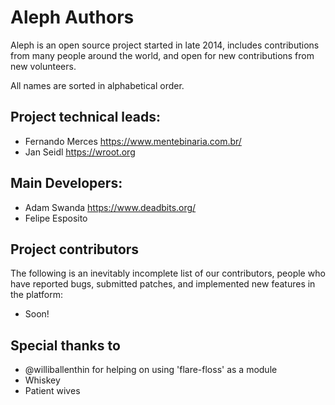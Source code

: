 Aleph Authors
===============
Aleph is an open source project started in late 2014, includes contributions from many people around the world, and open for new contributions from new volunteers.

All names are sorted in alphabetical order.

## Project technical leads:
* Fernando Merces   <https://www.mentebinaria.com.br/>
* Jan Seidl         <https://wroot.org>

## Main Developers:
* Adam Swanda       <https://www.deadbits.org/>
* Felipe Esposito

## Project contributors

The following is an inevitably incomplete list of our contributors,
people who have reported bugs, submitted patches, and implemented new features
in the platform:

* Soon!

## Special thanks to
* @williballenthin for helping on using 'flare-floss' as a module
* Whiskey
* Patient wives
